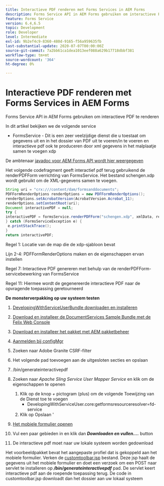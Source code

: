 ```yaml
---
title: Interactieve PDF renderen met Forms Services in AEM Forms
description: Forms Service API in AEM Forms gebruiken om interactieve PDF te renderen
feature: Forms Service
version: 6.4,6.5
topic: Development
role: Developer
level: Intermediate
exl-id: 9b2ef4c9-8360-480d-9165-f56a959635fb
last-substantial-update: 2020-07-07T00:00:00Z
source-git-commit: 7a2bb61ca1dea1013eef088a629b17718dbbf381
workflow-type: tm+mt
source-wordcount: '364'
ht-degree: 0%

---
```


# Interactieve PDF renderen met Forms Services in AEM Forms

Forms Service API in AEM Forms gebruiken om interactieve PDF te renderen

In dit artikel bekijken we de volgende service

* FormsService - Dit is een zeer veelzijdige dienst die u toestaat om gegevens uit en in het dossier van PDF uit te voeren/in te voeren en interactieve pdf ook te produceren door xml gegevens in het malplaatje samen te voegen xdp

De ambtenaar [javadoc voor AEM Forms API wordt hier weergegeven](https://helpx.adobe.com/aem-forms/6/javadocs/com/adobe/fd/output/api/package-summary.html)

Het volgende codefragment geeft interactief pdf terug gebruikend de renderPDFForm verrichting van FormsService. Het bestand schengen.xdp wordt gebruikt om de XML-gegevens samen te voegen.

```java
String uri = "crx:///content/dam/formsanddocuments";
PDFFormRenderOptions renderOptions = new PDFFormRenderOptions();
renderOptions.setAcrobatVersion(AcrobatVersion.Acrobat_11);
renderOptions.setContentRoot(uri);
Document interactivePDF = null;
try {
interactivePDF = formsService.renderPDFForm("schengen.xdp", xmlData, renderOptions);
} catch (FormsServiceException e) {
 e.printStackTrace();
}
return interactivePDF;
```

Regel 1: Locatie van de map die de xdp-sjabloon bevat

Lijn 2-4: PDFFormRenderOptions maken en de eigenschappen ervan instellen

Regel 7: Interactieve PDF genereren met behulp van de renderPDFForm-servicebewerking van FormsService

Regel 11: Hiermee wordt de gegenereerde interactieve PDF naar de opvragende toepassing geretourneerd

**De monsterverpakking op uw systeem testen**
1. [DevelopingWithServiceUserBundle downloaden en installeren](/help/forms/assets/common-osgi-bundles/DevelopingWithServiceUser.jar)
1. [Download en installeer de DocumentServices Sample Bundle met de Felix Web Console](/help/forms/assets/common-osgi-bundles/AEMFormsDocumentServices.core-1.0-SNAPSHOT.jar)
1. [Download en installeer het pakket met AEM pakketbeheer](assets/downloadinteractivepdffrommobileform.zip)

1. [Aanmelden bij configMgr](http://localhost:4502/system/console/configMgr)
1. Zoeken naar Adobe Granite CSRF-filter
1. Het volgende pad toevoegen aan de uitgesloten secties en opslaan
1. /bin/generateinteractivepdf
1. Zoeken naar _Apache Sling Service User Mapper Service_ en klik om de eigenschappen te openen
   1. Klik op de knop *+* pictogram (plus) om de volgende Toewijzing van de Dienst toe te voegen
      * DevelopingWithServiceUser.core:getformsresourceresolver=fd-service
   1. Klik op Opslaan &#39;
1. [Het mobiele formulier openen](http://localhost:4502/content/dam/formsanddocuments/schengen.xdp/jcr:content)
1. Vul een paar gebieden in en klik dan ***Downloaden en vullen....*** button
1. De interactieve pdf moet naar uw lokale systeem worden gedownload


Het voorbeeldpakket bevat het aangepaste profiel dat is gekoppeld aan het mobiele formulier. Verken de [customtoolbar.jsp](http://localhost:4502/apps/AEMFormsDemoListings/customprofiles/addImageToMobileForm/demo/customtoolbar.jsp) bestand. Deze jsp haalt de gegevens uit het mobiele formulier en doet een verzoek om een POST naar servlet te installeren op ***/bin/generateinteractivepdf*** pad. De servlet keert interactieve pdf aan de roepende toepassing terug. De code in customtoolbar.jsp downloadt dan het dossier aan uw lokaal systeem
